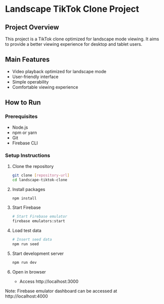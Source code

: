 # Landscape TikTok Clone Project

## Project Overview
This project is a TikTok clone optimized for landscape mode viewing. It aims to provide a better viewing experience for desktop and tablet users.

## Main Features
- Video playback optimized for landscape mode
- User-friendly interface
- Simple operability
- Comfortable viewing experience

## How to Run

### Prerequisites
- Node.js
- npm or yarn
- Git
- Firebase CLI

### Setup Instructions
1. Clone the repository
   ```bash
   git clone [repository-url]
   cd landscape-tiktok-clone
   ```

2. Install packages
   ```bash
   npm install
   ```

3. Start Firebase
   ```bash
   # Start Firebase emulator
   firebase emulators:start
   ```

4. Load test data
   ```bash
   # Insert seed data
   npm run seed
   ```

5. Start development server
   ```bash
   npm run dev
   ```

6. Open in browser
   - Access http://localhost:3000

Note: Firebase emulator dashboard can be accessed at http://localhost:4000
